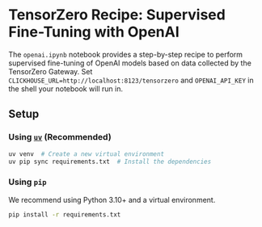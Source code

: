 # TensorZero Recipe: Supervised Fine-Tuning with OpenAI

The `openai.ipynb` notebook provides a step-by-step recipe to perform supervised fine-tuning of OpenAI models based on data collected by the TensorZero Gateway.
Set `CLICKHOUSE_URL=http://localhost:8123/tensorzero` and `OPENAI_API_KEY` in the shell your notebook will run in.

## Setup

### Using [`uv`](https://github.com/astral-sh/uv) (Recommended)

```bash
uv venv  # Create a new virtual environment
uv pip sync requirements.txt  # Install the dependencies
```

### Using `pip`

We recommend using Python 3.10+ and a virtual environment.

```bash
pip install -r requirements.txt
```
